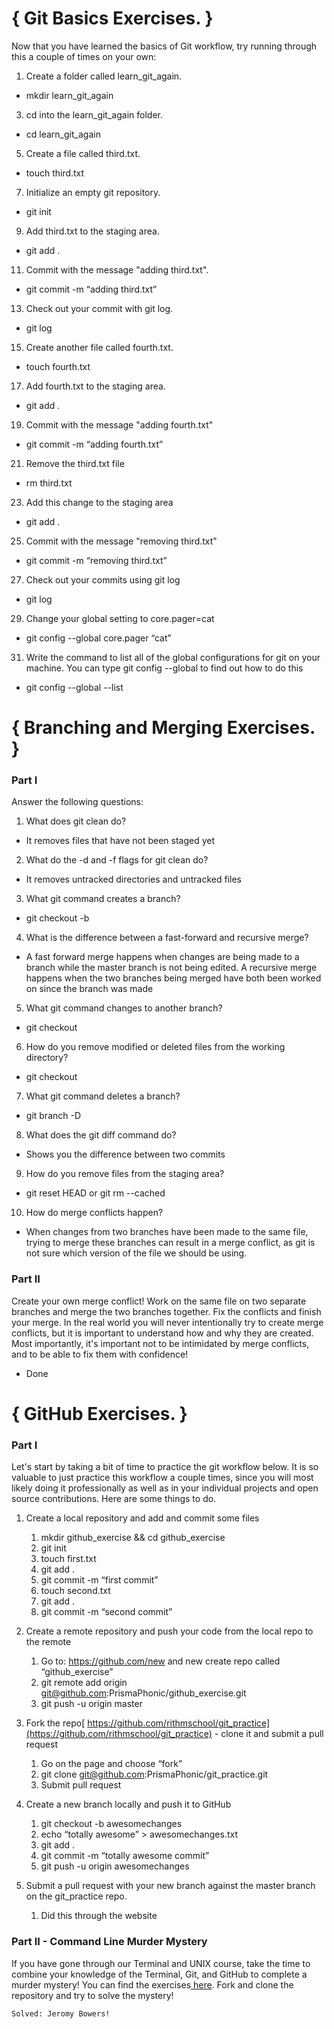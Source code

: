 # { Git Basics Exercises. }

Now that you have learned the basics of Git workflow, try running through this a couple of times on your own:

1. Create a folder called learn_git_again.

 * mkdir learn_git_again

3. cd into the learn_git_again folder.

 * cd learn_git_again

5. Create a file called third.txt.

 * touch third.txt

7. Initialize an empty git repository.

 * git init

9. Add third.txt to the staging area.

 * git add .

11. Commit with the message "adding third.txt".

 * git commit -m “adding third.txt”

13. Check out your commit with git log.

  * git log

15. Create another file called fourth.txt.

 * touch fourth.txt

17. Add fourth.txt to the staging area.

 * git add .

19. Commit with the message "adding fourth.txt"

 * git commit -m “adding fourth.txt”

21. Remove the third.txt file

 * rm third.txt

23. Add this change to the staging area

 * git add .

25. Commit with the message "removing third.txt"

 * git commit -m “removing third.txt”

27. Check out your commits using git log 

 * git log

29. Change your global setting to core.pager=cat 

 * git config --global core.pager “cat”

31. Write the command to list all of the global configurations for git on your machine. You can type git config --global to find out how to do this

 * git config --global --list

# { Branching and Merging Exercises. }

### Part I

Answer the following questions:

1. What does git clean do?

 * It removes files that have not been staged yet

2. What do the -d and -f flags for git clean do?

 * It removes untracked directories and untracked files

3. What git command creates a branch?

 * git checkout -b

4. What is the difference between a fast-forward and recursive merge?

 * A fast forward merge happens when changes are being made to a branch while the master branch is not being edited.  A recursive merge happens when the two branches being merged have both been worked on since the branch was made

5. What git command changes to another branch?

 * git checkout

6. How do you remove modified or deleted files from the working directory?

 * git checkout

7. What git command deletes a branch?

 * git branch -D

8. What does the git diff command do?

 * Shows you the difference between two commits

9. How do you remove files from the staging area?

 * git reset HEAD or git rm --cached

10. How do merge conflicts happen?

 * When changes from two branches have been made to the same file, trying to merge these branches can result in a merge conflict, as git is not sure which version of the file we should be using.  

### Part II

Create your own merge conflict! Work on the same file on two separate branches and merge the two branches together. Fix the conflicts and finish your merge. In the real world you will never intentionally try to create merge conflicts, but it is important to understand how and why they are created. Most importantly, it's important not to be intimidated by merge conflicts, and to be able to fix them with confidence!

* Done

# { GitHub Exercises. }

### Part I

Let's start by taking a bit of time to practice the git workflow below. It is so valuable to just practice this workflow a couple times, since you will most likely doing it professionally as well as in your individual projects and open source contributions. Here are some things to do.

1. Create a local repository and add and commit some files

   1. mkdir github_exercise && cd github_exercise
   2. git init
   3. touch first.txt
   4. git add .
   5. git commit -m “first commit”
   6. touch second.txt
   7. git add .
   8. git commit -m “second commit”

2. Create a remote repository and push your code from the local repo to the remote

   1. Go to: <https://github.com/new> and new create repo called “github_exercise”
   2. git remote add origin git@github.com:PrismaPhonic/github_exercise.git
   3. git push -u origin master

3. Fork the repo[ https://github.com/rithmschool/git_practice](https://github.com/rithmschool/git_practice) - clone it and submit a pull request

   1. Go on the page and choose “fork”
   2. git clone git@github.com:PrismaPhonic/git_practice.git
   3. Submit pull request

4. Create a new branch locally and push it to GitHub

   1. git checkout -b awesomechanges
   2. echo “totally awesome” > awesomechanges.txt
   3. git add .
   4. git commit -m “totally awesome commit”
   5. git push -u origin awesomechanges

5. Submit a pull request with your new branch against the master branch on the git_practice repo.

   1. Did this through the website

### Part II - Command Line Murder Mystery

If you have gone through our Terminal and UNIX course, take the time to combine your knowledge of the Terminal, Git, and GitHub to complete a murder mystery! You can find the exercises[ here](https://github.com/veltman/clmystery). Fork and clone the repository and try to solve the mystery!

    Solved: Jeromy Bowers!